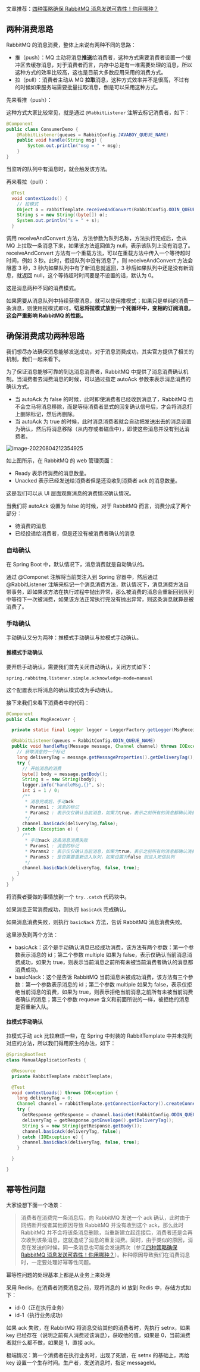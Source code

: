 文章推荐：[四种策略确保 RabbitMQ 消息发送可靠性！你用哪种？](https://mp.weixin.qq.com/s?__biz=MzI1NDY0MTkzNQ==&mid=2247494501&idx=1&sn=82de6d7ab3b18c5aa5ed59dcacff540a&scene=21#wechat_redirect)

## 两种消费思路

RabbitMQ 的消息消费，整体上来说有两种不同的思路：

- 推（push）：MQ 主动将消息**推送**给消费者，这种方式需要消费者设置一个缓冲区去缓存消息，对于消费者而言，内存中总是有一堆需要处理的消息，所以这种方式的效率比较高，这也是目前大多数应用采用的消费方式。
- 拉（pull）：消费者主动从 MQ **拉取**消息，这种方式效率并不是很高，不过有的时候如果服务端需要批量拉取消息，倒是可以采用这种方式。

先来看推（push）：

这种方式大家比较常见，就是通过 `@RabbitListener` 注解去标记消费者，如下：

```java
@Component
public class ConsumerDemo {
    @RabbitListener(queues = RabbitConfig.JAVABOY_QUEUE_NAME)
    public void handle(String msg) {
        System.out.println("msg = " + msg);
    }
}
```

当监听的队列中有消息时，就会触发该方法。

再来看拉（pull）：

```java
  @Test
  void contextLoads() {
    // 拉模式
    Object o = rabbitTemplate.receiveAndConvert(RabbitConfig.ODIN_QUEUE_NAME);
    String s = new String((byte[]) o);
    System.out.println("s = " + s);
  }
```

调用 receiveAndConvert 方法，方法参数为队列名称，方法执行完成后，会从 MQ 上拉取一条消息下来，如果该方法返回值为 null，表示该队列上没有消息了。receiveAndConvert 方法有一个重载方法，可以在重载方法中传入一个等待超时时间，例如 3 秒。此时，假设队列中没有消息了，则 receiveAndConvert 方法会阻塞 3 秒，3 秒内如果队列中有了新消息就返回，3 秒后如果队列中还是没有新消息，就返回 null，这个等待超时时间要是不设置的话，默认为 0。

这是消息两种不同的消费模式。

如果需要从消息队列中持续获得消息，就可以使用推模式；如果只是单纯的消费一条消息，则使用拉模式即可。**切忌将拉模式放到一个死循环中，变相的订阅消息，这会严重影响 RabbitMQ 的性能。**

## 确保消费成功两种思路

我们想尽办法确保消息能够发送成功，对于消息消费成功，其实官方提供了相关的机制，我们一起来看下。

为了保证消息能够可靠的到达消息消费者，RabbitMQ 中提供了消息消费确认机制。当消费者去消费消息的时候，可以通过指定 autoAck 参数来表示消息消费的确认方式。

- 当 autoAck 为 false 的时候，此时即使消费者已经收到消息了，RabbitMQ 也不会立马将消息移除，而是等待消费者显式的回复确认信号后，才会将消息打上删除标记，然后再删除。
- 当 autoAck 为 true 的时候，此时消息消费者就会自动把发送出去的消息设置为确认，然后将消息移除（从内存或者磁盘中），即使这些消息并没有到达消费者。

![image-20220804212354925](https://pic.imgdb.cn/item/62ebc86b8c61dc3b8e7cf02c.png)

如上图所示，在 RabbitMQ 的 web 管理页面：

- Ready 表示待消费的消息数量。
- Unacked 表示已经发送给消费者但是还没收到消费者 ack 的消息数量。

这是我们可以从 UI 层面观察消息的消费情况确认情况。

当我们将 autoAck 设置为 false 的时候，对于 RabbitMQ 而言，消费分成了两个部分：

- 待消费的消息
- 已经投递给消费者，但是还没有被消费者确认的消息

### 自动确认

在 Spring Boot 中，默认情况下，消息消费就是自动确认的。

通过 @Componet 注解将当前类注入到 Spring 容器中，然后通过 @RabbitListener 注解来标记一个消息消费方法，默认情况下，消息消费方法自带事务，即如果该方法在执行过程中抛出异常，那么被消费的消息会重新回到队列中等待下一次被消费，如果该方法正常执行完没有抛出异常，则这条消息就算是被消费了。

### 手动确认

手动确认又分为两种：推模式手动确认与拉模式手动确认。

#### 推模式手动确认

要开启手动确认，需要我们首先关闭自动确认，关闭方式如下：

```properties
spring.rabbitmq.listener.simple.acknowledge-mode=manual
```

这个配置表示将消息的确认模式改为手动确认。

接下来我们来看下消费者中的代码：

```java
@Component
public class MsgReceiver {

  private static final Logger logger = LoggerFactory.getLogger(MsgReceiver.class);

  @RabbitListener(queues = RabbitConfig.ODIN_QUEUE_NAME)
  public void handleMsg(Message message, Channel channel) throws IOException {
    // 获取消息的一个标记
    long deliveryTag = message.getMessageProperties().getDeliveryTag();
    try {
      // 开始消息的消费
      byte[] body = message.getBody();
      String s = new String(body);
      logger.info("handleMsg,{}", s);
      int i = 1 / 0;
      /**
       * 消息完成后，手动ack
       * Params1 : 消息的标记
       * Params2 : 表示仅仅确认当前消息，如果为true，表示之前所有的消息都确认消费成功
       */
      channel.basicAck(deliveryTag,false);
    } catch (Exception e) {
      /**
       * 手动nack 这条消息消费失败
       * Params1 : 消息的标记
       * Params2 : 表示仅仅确认当前消息，如果为true，表示之前所有的消息都确认消费成功
       * Params3 : 是否需要重新进入队列，如果设置为false 则进入死信队列
       */
      channel.basicNack(deliveryTag, false, true);
    }
  }
}
```

将消费者要做的事情放到一个 `try..catch` 代码块中。

如果消息正常消费成功，则执行 `basicAck` 完成确认。

如果消息消费失败，则执行 `basicNack` 方法，告诉 RabbitMQ 消息消费失败。

这里涉及到两个方法：

- basicAck：这个是手动确认消息已经成功消费，该方法有两个参数：第一个参数表示消息的 id；第二个参数 multiple 如果为 false，表示仅确认当前消息消费成功，如果为 true，则表示当前消息之前所有未被当前消费者确认的消息都消费成功。
- basicNack：这个是告诉 RabbitMQ 当前消息未被成功消费，该方法有三个参数：第一个参数表示消息的 id；第二个参数 multiple 如果为 false，表示仅拒绝当前消息的消费，如果为 true，则表示拒绝当前消息之前所有未被当前消费者确认的消息；第三个参数 requeue 含义和前面所说的一样，被拒绝的消息是否重新入队。

#### 拉模式手动确认

拉模式手动 ack 比较麻烦一些，在 Spring 中封装的 RabbitTemplate 中并未找到对应的方法，所以我们得用原生的办法，如下：

```java
@SpringBootTest
class ManualApplicationTests {

  @Resource
  private RabbitTemplate rabbitTemplate;

  @Test
  void contextLoads() throws IOException {
    long deliveryTag = 0;
    Channel channel = rabbitTemplate.getConnectionFactory().createConnection().createChannel(false);// 是否使用事务模式，此处使用的是手动确认，故为false
    try {
      GetResponse getResponse = channel.basicGet(RabbitConfig.ODIN_QUEUE_NAME, false);
      deliveryTag = getResponse.getEnvelope().getDeliveryTag();
      String s = new String(getResponse.getBody());
      channel.basicAck(deliveryTag, false);
    } catch (IOException e) {
      channel.basicNack(deliveryTag, false, true);
    }

  }

}
```

## 幂等性问题

大家设想下面一个场景：

>
>
>消费者在消费完一条消息后，向 RabbitMQ 发送一个 ack 确认，此时由于网络断开或者其他原因导致 RabbitMQ 并没有收到这个 ack，那么此时 RabbitMQ 并不会将该条消息删除，当重新建立起连接后，消费者还是会再次收到该条消息，这就造成了消息的重复消费。同时，由于类似的原因，消息在发送的时候，同一条消息也可能会发送两次（参见[四种策略确保 RabbitMQ 消息发送可靠性！你用哪种？](https://mp.weixin.qq.com/s?__biz=MzI1NDY0MTkzNQ==&mid=2247494501&idx=1&sn=82de6d7ab3b18c5aa5ed59dcacff540a&scene=21#wechat_redirect)）。种种原因导致我们在消费消息时，一定要处理好幂等性问题。

幂等性问题的处理基本上都是从业务上来处理

采用 Redis，在消费者消费消息之前，现将消息的 id 放到 Redis 中，存储方式如下：

- id-0（正在执行业务）
- id-1（执行业务成功）

如果 ack 失败，在 RabbitMQ 将消息交给其他的消费者时，先执行 setnx，如果 key 已经存在（说明之前有人消费过该消息），获取他的值，如果是 0，当前消费者就什么都不做，如果是 1，直接 ack。

极端情况：第一个消费者在执行业务时，出现了死锁，在 setnx 的基础上，再给 key 设置一个生存时间。生产者，发送消息时，指定 messageId。
